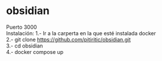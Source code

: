 # obsidian
Puerto 3000  
Instalación:
1.- Ir a la carperta en la que esté instalada docker  
2.- git clone https://github.com/pitiritic/obsidian.git  
3.- cd obsidian  
4.- docker compose up
